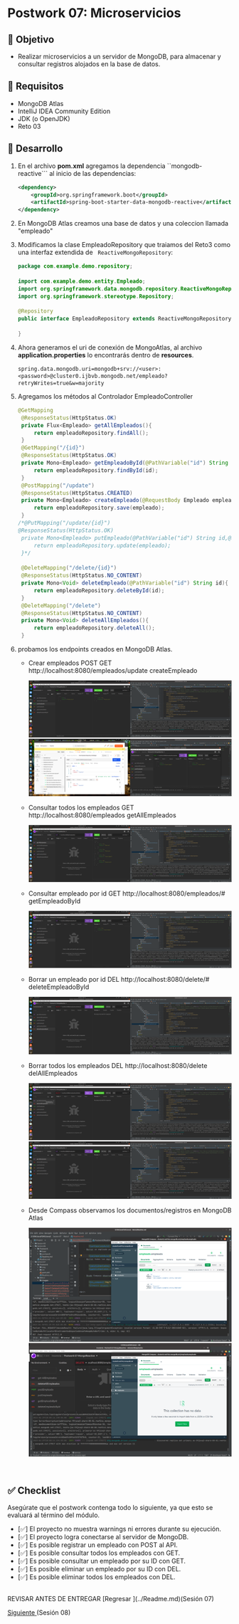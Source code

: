 # Postwork 07: Microservicios

## 🎩 Objetivo

- Realizar microservicios a un servidor de MongoDB, para almacenar y consultar registros alojados en la base de datos.
## 🎯 Requisitos 

- MongoDB Atlas
- IntelliJ IDEA Community Edition
- JDK (o OpenJDK)
- Reto 03

## 🚀 Desarrollo

1. En el archivo **pom.xml** agregamos la dependencia ``mongodb-reactive``` al inicio de las dependencias:

    ```xml
    <dependency>
        <groupId>org.springframework.boot</groupId>
        <artifactId>spring-boot-starter-data-mongodb-reactive</artifactId>
    </dependency>
    ```

2. En MongoDB Atlas creamos una base de datos y una coleccion llamada "empleado"

3. Modificamos la clase EmpleadoRepository que traiamos del Reto3 como una interfaz extendida de ``` ReactiveMongoRepository```:

    ```java
    package com.example.demo.repository;

    import com.example.demo.entity.Empleado;
    import org.springframework.data.mongodb.repository.ReactiveMongoRepository;
    import org.springframework.stereotype.Repository;

    @Repository
    public interface EmpleadoRepository extends ReactiveMongoRepository<Empleado, String>{

    }
    ```

5. Ahora generamos el uri de conexión de MongoAtlas, al archivo **application.properties** lo encontrarás dentro de **resources**.

    ```properties
    spring.data.mongodb.uri=mongodb+srv://<user>:<password>@cluster0.ijbvb.mongodb.net/empleado?retryWrites=true&w=majority
    ```
7. Agregamos los métodos al Controlador EmpleadoController

   ```java
   @GetMapping
    @ResponseStatus(HttpStatus.OK)
    private Flux<Empleado> getAllEmpleados(){
        return empleadoRepository.findAll();
    }
    @GetMapping("/{id}")
    @ResponseStatus(HttpStatus.OK)
    private Mono<Empleado> getEmpleadoById(@PathVariable("id") String id){
        return empleadoRepository.findById(id);
    }
    @PostMapping("/update")
    @ResponseStatus(HttpStatus.CREATED)
    private Mono<Empleado> createEmpleado(@RequestBody Empleado empleado){
        return empleadoRepository.save(empleado);
    }
   /*@PutMapping("/update/{id}")
   @ResponseStatus(HttpStatus.OK)
    private Mono<Empleado> putEmpleado(@PathVariable("id") String id,@RequestBody Empleado empleado){
        return empleadoRepository.update(empleado);
    }*/

    @DeleteMapping("/delete/{id}")
    @ResponseStatus(HttpStatus.NO_CONTENT)
    private Mono<Void> deleteEmpleado(@PathVariable("id") String id){
        return empleadoRepository.deleteById(id);
    }
    @DeleteMapping("/delete")
    @ResponseStatus(HttpStatus.NO_CONTENT)
    private Mono<Void> deleteAllEmpleados(){
        return empleadoRepository.deleteAll();
    }
   ```
   
8. probamos los endpoints creados en MongoDB Atlas.

    - Crear empleados POST GET http://localhost:8080/empleados/update createEmpleado

        ![postEmpleado](images/Sesion7-Post-bfS8.png)
      ![Dos postEmpleado](images/Sesion7-Posts-bfS8.png)

    - Consultar todos los empleados GET http://localhost:8080/empleados  getAllEmpleados
    
        ![getAllEmpleados](images/Sesion7-GetALL-bfS8.png)

    - Consultar empleado por id GET http://localhost:8080/empleados/#  getEmpleadoById
    
        ![getEmpeladoById](images/Sesion7-GetEmpleadoById-bfS8.png)
    - Borrar un empleado por id DEL http://localhost:8080/delete/#  deleteEmpleadoById

        ![delEmpeladoById](images/Sesion7-DelEmpleadoById-bfS8.png)
    - Borrar todos los empleados DEL http://localhost:8080/delete  delAllEmpleados

        ![delAllEmpelados](images/Sesion7-DeleteAll-bfS8.png)
        ![getAllEmpelados luego de un deleteAllEmpleados](images/Sesion7-GetAll-AfterUnDeleteAll-bfS8.png)

    - Desde Compass observamos los documentos/registros en MongoDB Atlas

        ![En_compass](images/Sesion7-Compass-bfS8.png)
        ![Compass despues de un DeleteAll](images/CompassDespuesUnDeleteAll.png)

<br/>

## ✅ Checklist 

Asegúrate que el postwork contenga todo lo siguiente, ya que esto se evaluará al término del módulo.

- [✅] El proyecto no muestra warnings ni errores durante su ejecución.
- [✅] El proyecto logra conectarse al servidor de MongoDB.
- [✅] Es posible registrar un empleado con POST al API.
- [✅] Es posible consultar todos los empleados con GET.
- [✅] Es posible consultar un empleado por su ID con GET.
- [✅] Es posible eliminar un empleado por su ID con DEL.
- [✅] Es posible eliminar todos los empleados con DEL.

<br/>
REVISAR ANTES DE ENTREGAR
[Regresar ](../Readme.md)(Sesión 07)

[Siguiente ](../../Sesion-08/Readme.md)(Sesión 08)